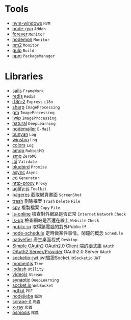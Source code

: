 
# Tools
- [nvm-windows](https://github.com/coreybutler/nvm-windows) `NVM`
- [node-gyp](https://github.com/nodejs/node-gyp) `Addon`
- [forever](https://github.com/foreverjs/forever) `Monitor`
- [nodemon](https://github.com/remy/nodemon) `Monitor`
- [pm2](https://github.com/Unitech/pm2) `Monitor`
- [gulp](https://github.com/gulpjs/gulp) `Build`
- [npm](https://github.com/npm/npm) `PackageManager`

# Libraries
- [sails](https://github.com/balderdashy/sails) `FrameWork`
- [redis](https://github.com/NodeRedis/node_redis) `Redis`
- [i18n-2](https://github.com/jeresig/i18n-node-2) `Express` `i18n`
- [sharp](https://github.com/lovell/sharp) `ImageProcessing`
- [gm](http://aheckmann.github.io/gm/) `ImageProcessing`
- [lwip](https://github.com/EyalAr/lwip) `ImageProcessing`
- [natural](https://github.com/NaturalNode/natural) `DeepLearning`
- [nodemailer](https://github.com/nodemailer/nodemailer) `E-Mail`
- [bunyan](https://github.com/trentm/node-bunyan) `Log`
- [winston](https://github.com/winstonjs/winston) `Log`
- [colors](https://github.com/marak/colors.js/) `Log`
- [amqp](https://github.com/postwait/node-amqp) `RabbitMQ`
- [zmq](https://github.com/JustinTulloss/zeromq.node) `ZeroMQ`
- [joi](https://github.com/hapijs/joi) `Validate`
- [bluebird](https://github.com/petkaantonov/bluebird) `Promise`
- [async](https://github.com/caolan/async) `Async`
- [co](https://github.com/tj/co) `Generator`
- [http-proxy](https://github.com/nodejitsu/node-http-proxy) `Proxy`
- [uglify-js](https://github.com/mishoo/UglifyJS2) `Toolkit`
- [pageres](https://github.com/sindresorhus/pageres) 截取網頁畫面 `ScreenShot`
- [trash](https://github.com/sindresorhus/trash) 刪除檔案 `Trash` `Delete` `File`
- [cpy](https://github.com/sindresorhus/cpy) 複製檔案 `Copy` `File`
- [is-online](https://github.com/sindresorhus/is-online) 檢查對外網路是否正常 `Internet` `Network` `Check`
- [is-up](https://github.com/sindresorhus/is-up) 檢查網站是否還在線上 `Website` `Check`
- [public-ip](https://github.com/sindresorhus/public-ip) 取得該電腦的對外Public IP
- [node-schedule](node-schedule) 定時做某件事情，鬧鐘的概念 `Schedule`
- [nativefier](https://github.com/jiahaog/nativefier) 產生桌面程式 `Desktop`
- [Simple OAuth2](https://github.com/lelylan/simple-oauth2) OAuth2.0 Client 端的函式庫 `OAuth`
- [OAuth2 Server/Provider](https://github.com/oauthjs/node-oauth2-server) OAuth2.0 Server `OAuth`
- [socketio-jwt](https://github.com/auth0/socketio-jwt) jwt驗證Socket.io`Socketio` `JWT`
- [momentjs](http://momentjs.com/) `Time` 
- [lodash](https://lodash.com/) `Utility` 
- [videojs](http://videojs.com/) `Stream` 
- [synaptic](http://caza.la/synaptic/#/) `DeepLearning` 
- [socket.io](http://socket.io/) `WebSocket`
- [pdfkit](https://github.com/devongovett/pdfkit) `PDF`
- [nodejieba](https://github.com/yanyiwu/nodejieba) `斷詞`
- [scrape-it](https://github.com/IonicaBizau/scrape-it) `爬蟲`
- [x-ray](https://github.com/lapwinglabs/x-ray) `爬蟲`
- [osmosis](https://github.com/rchipka/node-osmosis) `爬蟲`
